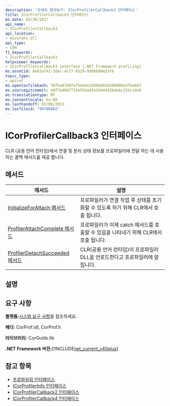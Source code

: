 ```yaml
---
description: '자세히 알아보기: ICorProfilerCallback3 인터페이스'
title: ICorProfilerCallback3 인터페이스
ms.date: 03/30/2017
api_name:
- ICorProfilerCallback3
api_location:
- mscorwks.dll
api_type:
- COM
f1_keywords:
- ICorProfilerCallback3
helpviewer_keywords:
- ICorProfilerCallback3 interface [.NET Framework profiling]
ms.assetid: be83af41-3dec-4c77-8529-9dd6b8042af6
topic_type:
- apiref
ms.openlocfilehash: 70fba8768fef5da411b566d918308989a3f6e863
ms.sourcegitcommit: ddf7edb67715a5b9a45e3dd44536dabc153c1de0
ms.translationtype: MT
ms.contentlocale: ko-KR
ms.lasthandoff: 02/06/2021
ms.locfileid: "99788802"
---
```

# <a name="icorprofilercallback3-interface"></a>ICorProfilerCallback3 인터페이스

CLR (공용 언어 런타임)에서 연결 및 분리 상태 정보를 프로파일러에 전달 하는 데 사용 하는 콜백 메서드를 제공 합니다.  
  
## <a name="methods"></a>메서드  
  
|메서드|설명|  
|------------|-----------------|  
|[InitializeForAttach 메서드](icorprofilercallback3-initializeforattach-method.md)|프로파일러가 연결 작업 후 상태를 초기화할 수 있도록 하기 위해 CLR에서 호출 됩니다.|  
|[ProfilerAttachComplete 메서드](icorprofilercallback3-profilerattachcomplete-method.md)|프로파일러가 이제 catch 메서드를 호출할 수 있음을 나타내기 위해 CLR에서 호출 됩니다.|  
|[ProfilerDetachSucceeded 메서드](icorprofilercallback3-profilerdetachsucceeded-method.md)|CLR(공용 언어 런타임)이 프로파일러 DLL을 언로드한다고 프로파일러에 알립니다.|  
  
## <a name="remarks"></a>설명  
  
## <a name="requirements"></a>요구 사항  

 **플랫폼:**[시스템 요구 사항](../../get-started/system-requirements.md)을 참조하세요.  
  
 **헤더:** CorProf.idl, CorProf.h  
  
 **라이브러리:** CorGuids.lib  
  
 **.NET Framework 버전:**[!INCLUDE[net_current_v40plus](../../../../includes/net-current-v40plus-md.md)]  
  
## <a name="see-also"></a>참고 항목

- [프로파일링 인터페이스](profiling-interfaces.md)
- [ICorProfilerInfo 인터페이스](icorprofilerinfo-interface.md)
- [ICorProfilerCallback2 인터페이스](icorprofilercallback2-interface.md)
- [ICorProfilerCallback4 인터페이스](icorprofilercallback4-interface.md)
